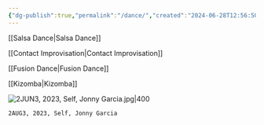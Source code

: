 ```yaml
---
{"dg-publish":true,"permalink":"/dance/","created":"2024-06-28T12:56:50.000-04:00","updated":"2024-06-16T09:12:54.000-04:00"}
---
```



[[Salsa Dance\|Salsa Dance]]

[[Contact Improvisation\|Contact Improvisation]]

[[Fusion Dance\|Fusion Dance]]

[[Kizomba\|Kizomba]]

![2JUN3, 2023, Self, Jonny Garcia.jpg|400](/img/user/MEDIA/2JUN3,%202023,%20Self,%20Jonny%20Garcia.jpg)

```
2AUG3, 2023, Self, Jonny Garcia
```
